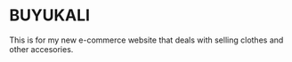 # BUYUKALI
 This is for my new e-commerce website that deals with selling clothes and other accesories.
